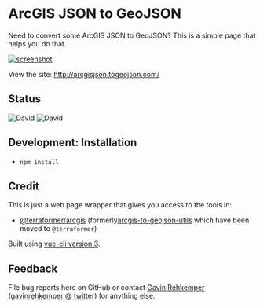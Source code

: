 ArcGIS JSON to GeoJSON 
======================

Need to convert some ArcGIS JSON to GeoJSON? This is a simple page that helps you do that.

[![screenshot](https://i.imgur.com/DYlsFNm.png)](http://arcgisjson.togeojson.com/)

View the site: http://arcgisjson.togeojson.com/

Status
-------
![David](https://img.shields.io/david/gavinr/arcgis-json-to-geojson.svg)
![David](https://img.shields.io/david/dev/gavinr/arcgis-json-to-geojson.svg)


Development: Installation
--------

- `npm install`

Credit
------

This is just a web page wrapper that gives you access to the tools in:

* [@terraformer/arcgis](https://github.com/terraformer-js/terraformer/blob/master/packages/arcgis/README.md) (formerly[arcgis-to-geojson-utils](https://github.com/Esri/arcgis-to-geojson-utils) which have been moved to `@terraformer`)

Built using [vue-cli version 3](https://cli.vuejs.org/).


Feedback
--------

File bug reports here on GitHub or contact [Gavin Rehkemper](http://github.com/gavinr) [(gavinrehkemper @ twitter)](http://twitter.com/gavinrehkemper) for anything else.
